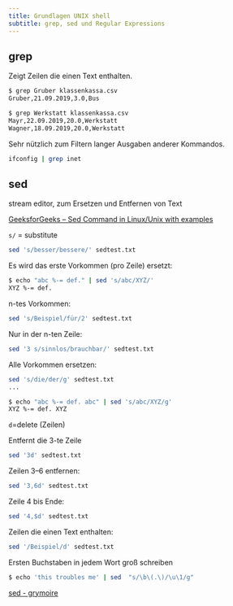 ```yaml
---
title: Grundlagen UNIX shell
subtitle: grep, sed und Regular Expressions
---
```




## grep

Zeigt Zeilen die einen Text enthalten.

```bash
$ grep Gruber klassenkassa.csv       
Gruber,21.09.2019,3.0,Bus

$ grep Werkstatt klassenkassa.csv 
Mayr,22.09.2019,20.0,Werkstatt
Wagner,18.09.2019,20.0,Werkstatt
```

Sehr nützlich zum Filtern langer Ausgaben anderer Kommandos.

```bash
ifconfig | grep inet
```



## sed

stream editor, zum Ersetzen und Entfernen von Text

[GeeksforGeeks – Sed Command in Linux/Unix with examples](https://www.geeksforgeeks.org/sed-command-in-linux-unix-with-examples/)

`s/` = substitute

```bash
sed 's/besser/bessere/' sedtest.txt
```

Es wird das erste Vorkommen (pro Zeile) ersetzt:

```bash
$ echo "abc %-= def." | sed 's/abc/XYZ/'
XYZ %-= def.
```



n-tes Vorkommen:

```bash
sed 's/Beispiel/für/2' sedtest.txt
```

Nur in der n-ten Zeile:

```bash
sed '3 s/sinnlos/brauchbar/' sedtest.txt
```

Alle Vorkommen ersetzen:

```bash
sed 's/die/der/g' sedtest.txt
...

$ echo "abc %-= def. abc" | sed 's/abc/XYZ/g'
XYZ %-= def. XYZ
```



`d`=delete (Zeilen)

Entfernt die 3-te Zeile

```bash
sed '3d' sedtest.txt
```

Zeilen 3–6 entfernen:

```bash
sed '3,6d' sedtest.txt
```

Zeile 4 bis Ende:

```bash
sed '4,$d' sedtest.txt
```

Zeilen die einen Text enthalten:

```bash
sed '/Beispiel/d' sedtest.txt 
```



Ersten Buchstaben in jedem Wort groß schreiben

```bash
$ echo 'this troubles me' | sed  "s/\b\(.\)/\u\1/g"
```

[sed - grymoire](https://www.grymoire.com/Unix/Sed.html)

